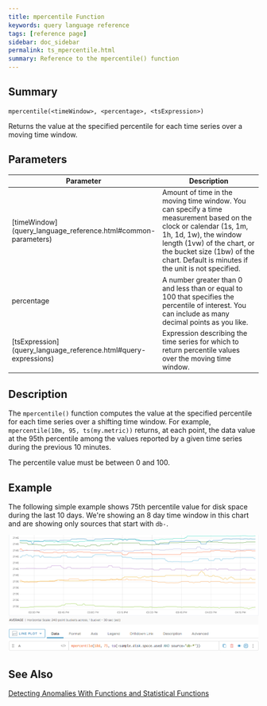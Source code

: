 ```yaml
---
title: mpercentile Function
keywords: query language reference
tags: [reference page]
sidebar: doc_sidebar
permalink: ts_mpercentile.html
summary: Reference to the mpercentile() function
---
```


## Summary

```
mpercentile(<timeWindow>, <percentage>, <tsExpression>)
```

Returns the value at the specified percentile for each time series over a moving time window.


## Parameters

<table>
<tbody>
<thead>
<tr><th width="20%">Parameter</th><th width="80%">Description</th></tr>
</thead>
<tr>
<td markdown="span">[timeWindow](query_language_reference.html#common-parameters)</td>
<td >Amount of time in the moving time window. You can specify a time measurement based on the clock or calendar (1s, 1m, 1h, 1d, 1w), the window length (1vw) of the chart, or the bucket size (1bw) of the chart. Default is minutes if the unit is not specified.</td></tr>
<tr>
<td>percentage</td>
<td>A number greater than 0 and less than or equal to 100 that specifies the percentile of interest. You can include as many decimal points as you like.</td></tr>
<tr>
<td markdown="span"> [tsExpression](query_language_reference.html#query-expressions)</td>
<td>Expression describing the time series for which to return percentile values over the moving time window.   </td>
</tr>
</tbody>
</table>

## Description

The `mpercentile()` function computes the value at the specified percentile for each time series over a shifting time window. For example, `mpercentile(10m, 95, ts(my.metric))` returns, at each point, the data value at the 95th percentile among the values reported by a given time series during the previous 10 minutes.

The percentile value must be between 0 and 100.

## Example

The following simple example shows 75th percentile value for disk space during the last 10 days. We're showing an 8 day time window in this chart and are showing only sources that start with `db-`.

![mpercentile simple](images/ts_mpercentile.png)

## See Also

[Detecting Anomalies With Functions and Statistical Functions](query_language_statistical_functions_anomalies.html)
